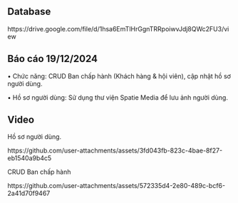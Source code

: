 <h2 align="left">Database</h2>
<p align="left"> https://drive.google.com/file/d/1hsa6EmTlHrGgnTRRpoiwvJdj8QWc2FU3/view</p>

<h2 align="left">Báo cáo 19/12/2024</h2>
<p align="left">• Chức năng: CRUD Ban chấp hành (Khách hàng & hội viên), cập nhật hồ sơ người dùng. </p>
<p align="left">• Hồ sơ người dùng: Sử dụng thư viện Spatie Media để lưu ảnh người dùng. </p>

<h2 align="left">Video</h2>
<p align="left">Hồ sơ người dùng. </p>
https://github.com/user-attachments/assets/3fd043fb-823c-4bae-8f27-eb1540a9b4c5

<p align="left">CRUD Ban chấp hành </p>
https://github.com/user-attachments/assets/572335d4-2e80-489c-bcf6-2a41d70f9467

